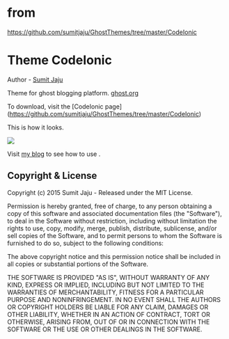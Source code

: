 # from 
https://github.com/sumitjaju/GhostThemes/tree/master/CodeIonic

# Theme CodeIonic

Author - [Sumit Jaju](http://sumitjaju.in) 

Theme for ghost blogging platform. [ghost.org](http://ghost.org)

To download, visit the [CodeIonic page] (https://github.com/sumitjaju/GhostThemes/tree/master/CodeIonic)

This is how it looks.

![](https://github.com/sumitjaju/GhostThemes/blob/master/CodeIonic/assets/images/codeIonicTP.png)

Visit [my blog](http://sumitjaju.in/theme-for-ghost-codeionic) to see how to use .

## Copyright & License

Copyright (c) 2015 Sumit Jaju - Released under the MIT License.

Permission is hereby granted, free of charge, to any person obtaining a copy of this software and associated documentation files (the "Software"), to deal in the Software without restriction, including without limitation the rights to use, copy, modify, merge, publish, distribute, sublicense, and/or sell copies of the Software, and to permit persons to whom the Software is furnished to do so, subject to the following conditions:

The above copyright notice and this permission notice shall be included in all copies or substantial portions of the Software.

THE SOFTWARE IS PROVIDED "AS IS", WITHOUT WARRANTY OF ANY KIND, EXPRESS OR IMPLIED, INCLUDING BUT NOT LIMITED TO THE WARRANTIES OF MERCHANTABILITY, FITNESS FOR A PARTICULAR PURPOSE AND
NONINFRINGEMENT. IN NO EVENT SHALL THE AUTHORS OR COPYRIGHT HOLDERS BE LIABLE FOR ANY CLAIM, DAMAGES OR OTHER LIABILITY, WHETHER IN AN ACTION OF CONTRACT, TORT OR OTHERWISE, ARISING FROM, OUT OF OR IN CONNECTION WITH THE SOFTWARE OR THE USE OR OTHER DEALINGS IN THE SOFTWARE.
